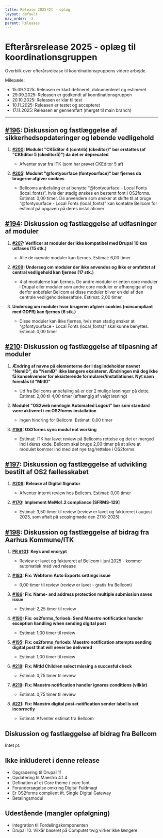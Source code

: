 ```yaml
---
title: Release 2025/Q4 - oplæg
layout: default
nav_order: -2
parent: Releases
---
```


# Efterårsrelease 2025 - oplæg til koordinationsgruppen

Overblik over efterårsrelease til koordinationsgruppens videre arbejde.

Milepæle:
  - 15.09.2025: Releasen er klart defineret, dokumenteret og estimeret
  - 29.09.2025: Releasen er godkendt af koordinationsgruppen
  - 20.10.2025: Releasen er klar til test
  - 10.11.2025: Releasen er testet og accepteret
  - 17.11.2025: Releasen er gennemført (merget til main branch)

---

## [#196](https://github.com/OS2Forms/os2forms/issues/196): Diskussion og fastlæggelse af sikkerhedsopdateringer og løbende vedligehold

1. **[#200](https://github.com/OS2Forms/os2forms/issues/200): Modulet "CKEditor 4 (contrib) (ckeditor)" bør erstattes (af "CKEditor 5 (ckeditor5)") da det er deprecated**

   * Afventer svar fra ITK (som har prøvet CKEditor 5 af)

2. **[#205](https://github.com/OS2Forms/os2forms/issues/205): Modulet "@fontyourface (fontyourface)" bør fjernes da brugerne afgiver cookies**

   * Bellcoms anbefaling er at benytte “@fontyourface - Local Fonts (local\_fonts)”, hvis der stadig ønskes en bestemt font i OS2forms. Estimat: 0,00 timer. De anvendere som ønsker at skifte til at bruge “@fontyourface - Local Fonts (local\_fonts)” kan kontakte Bellcom for estimat på opgaven på deres installationer

## [#194](https://github.com/OS2Forms/os2forms/issues/194): Diskussion og fastlæggelse af udfasninger af moduler

1. **[#207](https://github.com/OS2Forms/os2forms/issues/207): Verificer at moduler der ikke kompatibel med Drupal 10 kan udfases (15 stk.)**

   * Alle de nævnte moduler kan fjernes. Estimat: 6,00 timer

2. **[#209](https://github.com/OS2Forms/os2forms/issues/209): Undersøg om moduler der ikke anvendes og ikke er omfattet af central vedligehold kan fjernes (17 stk.)**

   * 4 af modulerne kan fjernes. De andre moduler er enten core moduler i Drupal eller moduler som andre core moduler er afhængige af og derfor anbefaler Bellcom at disse moduler bliver en del af den centrale vedligeholdelsesaftale. Estimat: 2,00 timer

3. **Undersøg om moduler hvor brugeren afgiver cookies (noncompliant med GDPR) kan fjernes (6 stk.)**

   * Disse moduler kan ikke fjernes, hvis man stadig ønsker at “@fontyourface - Local Fonts (local\_fonts)” skal kunne benyttes. Estimat: 0,00 timer

## [#210](https://github.com/OS2Forms/os2forms/issues/210): Diskussion og fastlæggelse af tilpasning af moduler

1. **Ændring af navne på elementerne der i dag indeholder navnet "NemID", da "NemID" ikke længere eksisterer. Ændringen må dog ikke få konsekvenser for eksisterende formularer/installationer. Nyt navn foreslås til "MitID"**

   * Ud fra Bellcoms anbefaling så er der 2 mulige løsninger på dette. Estimat: 2,00 til 4,00 timer (afhængig af valgt løsning)

2. **Modulet "OS2web nemlogin Automated Logout" bør som standard være aktiveret i en OS2forms installation**

   * Ingen hindring for Bellcom. Estimat: 0,00 timer

3. **[#188](https://github.com/OS2Forms/os2forms/issues/188): OS2forms sync modul not working**

   * Estimat: ITK har lavet review på Bellcoms rettelse og det er merged ind i deres kode. Bellcom skal bruge 2,00 timer på at sikre at modulet kommer ind med det nye tag/rettelse i OS2forms

## [#197](https://github.com/OS2Forms/os2forms/issues/197): Diskussion og fastlæggelse af udvikling bestilt af OS2 fællesskabet

1. **[#206](https://github.com/OS2Forms/os2forms/issues/206): Release af Digital Signatur**

   * Afventer internt review hos Bellcom. Estimat: 0,00 timer

2. **[#170](https://github.com/OS2Forms/os2forms/issues/170): Implement MeMo1.2 compliance \[SFRMS-129]**

   * Estimat: 3,50 timer til review (review er lavet og faktureret i august 2025, som aftalt på scopingmøde den 27/8-2025)

## [#198](https://github.com/OS2Forms/os2forms/issues/198): Diskussion og fastlæggelse af bidrag fra Aarhus Kommune/ITK

1. **[PR #101](https://github.com/OS2Forms/os2forms/pull/101): Keys and encrypt**

   * Review er lavet og faktureret af Bellcom i juni 2025 - kommer automatisk med ved release

2. **[#183](https://github.com/OS2Forms/os2forms/issues/183): Fix: Webform Auto Exports settings issue**

   * 0,00 timer til review (review er lavet - gratis fra Bellcom)

3. **[#186](https://github.com/OS2Forms/os2forms/issues/186): Fix: Name- and address protection multiple submission saves issue**

   * Estimat: 2,25 timer til review

4. **[#190](https://github.com/OS2Forms/os2forms/issues/190): Fix: os2forms\_forloeb: Send Maestro notification handler exception handling when sending digital post**

   * Estimat: 1,00 timer til review

5. **[#195](https://github.com/OS2Forms/os2forms/issues/195): Fix: os2forms\_forloeb: Maestro notification attempts sending digital post that will never be delivered**

   * Estimat: 1,00 timer til review

6. **[#218](https://github.com/OS2Forms/os2forms/issues/218): Fix: MitId Children select missing a succesful check**

   * Estimat: 0,75 timer til review

7. **[#219](https://github.com/OS2Forms/os2forms/issues/219): Fix: Maestro notification handler ignores conditions (vilkår)**

   * Estimat: 0,75 timer til review

8. **[#221](https://github.com/OS2Forms/os2forms/issues/221): Fix: Maestro digital post-notification sender label is set incorrectly**

   * Estimat: Afventer estimat fra Bellcom

## Diskussion og fastlæggelse af bidrag fra Bellcom

Intet pt.

## Ikke inkluderet i denne release

   * Opgradering til Drupal 11
   * Opdatering til Maestro 4.1.4
   * Defination af et Core theme / core font
   * Forundersøgelse omkring Digital Fuldmagt
   * Er OS2forms complient ift. Single Digital Gateway
   * Betalingsmodul

## Udestående (mangler opfølgning)

   * Integration til Fordelingskomponenten
   * Drupal 10. Vilkår baseret på Computet twig virker ikke længere
     

